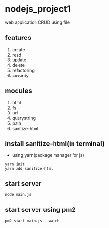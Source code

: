 # nodejs_project1
web application CRUD using file

## features
1. create
2. read
3. update
4. delete
5. refactoring
6. security

## modules
1. html
2. fs
3. url
4. querystring
5. path
6. sanitize-html

## install sanitize-html(in terminal)
* using yarn(package manager for js)
```
yarn init
yarn add sanitize-html
```

## start server
```
node main.js
```

## start server using pm2
```
pm2 start main.js --watch
```
